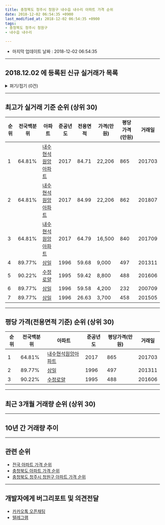 ```yaml
---
title: 충청북도 청주시 청원구 내수읍 내수리 아파트 가격 순위
date: 2018-12-02 06:54:35 +0900
last_modified_at: 2018-12-02 06:54:35 +0900
tags:
- 충청북도 청주시 청원구
- 내수읍 내수리

---
```


* 마지막 업데이트 날짜 : 2018-12-02 06:54:35

---

## 2018.12.02 에 등록된 신규 실거래가 목록

<details>
<summary>펴기/접기 (0건)</summary>
<div markdown="1">

|아파트|전국백분위|준공년도|전용면적|가격(만원)|평당가격(만원)|거래일|
|---|---|---|---|---|---|---|
|없음|||||||


</div>
</details>

---

## 최고가 실거래 기준 순위 (상위 30)


|순위|전국백분위|아파트|준공년도|전용면적|가격(만원)|평당가격(만원)|거래일|
|---|---|---|---|---|---|---|---|
|1|64.81%|[내수현석원앙아파트](https://search.naver.com/search.naver?query=%EC%B6%A9%EC%B2%AD%EB%B6%81%EB%8F%84+%EC%B2%AD%EC%A3%BC%EC%8B%9C+%EC%B2%AD%EC%9B%90%EA%B5%AC+%EB%82%B4%EC%88%98%EC%9D%8D+%EB%82%B4%EC%88%98%EB%A6%AC+%EB%82%B4%EC%88%98%ED%98%84%EC%84%9D%EC%9B%90%EC%95%99%EC%95%84%ED%8C%8C%ED%8A%B8)|2017|84.71|22,206|865|201703|
|2|64.81%|[내수현석원앙아파트](https://search.naver.com/search.naver?query=%EC%B6%A9%EC%B2%AD%EB%B6%81%EB%8F%84+%EC%B2%AD%EC%A3%BC%EC%8B%9C+%EC%B2%AD%EC%9B%90%EA%B5%AC+%EB%82%B4%EC%88%98%EC%9D%8D+%EB%82%B4%EC%88%98%EB%A6%AC+%EB%82%B4%EC%88%98%ED%98%84%EC%84%9D%EC%9B%90%EC%95%99%EC%95%84%ED%8C%8C%ED%8A%B8)|2017|84.99|22,206|862|201807|
|3|64.81%|[내수현석원앙아파트](https://search.naver.com/search.naver?query=%EC%B6%A9%EC%B2%AD%EB%B6%81%EB%8F%84+%EC%B2%AD%EC%A3%BC%EC%8B%9C+%EC%B2%AD%EC%9B%90%EA%B5%AC+%EB%82%B4%EC%88%98%EC%9D%8D+%EB%82%B4%EC%88%98%EB%A6%AC+%EB%82%B4%EC%88%98%ED%98%84%EC%84%9D%EC%9B%90%EC%95%99%EC%95%84%ED%8C%8C%ED%8A%B8)|2017|64.79|16,500|840|201709|
|4|89.77%|[삼일](https://search.naver.com/search.naver?query=%EC%B6%A9%EC%B2%AD%EB%B6%81%EB%8F%84+%EC%B2%AD%EC%A3%BC%EC%8B%9C+%EC%B2%AD%EC%9B%90%EA%B5%AC+%EB%82%B4%EC%88%98%EC%9D%8D+%EB%82%B4%EC%88%98%EB%A6%AC+%EC%82%BC%EC%9D%BC)|1996|59.68|9,000|497|201311|
|5|90.22%|[수정로얄](https://search.naver.com/search.naver?query=%EC%B6%A9%EC%B2%AD%EB%B6%81%EB%8F%84+%EC%B2%AD%EC%A3%BC%EC%8B%9C+%EC%B2%AD%EC%9B%90%EA%B5%AC+%EB%82%B4%EC%88%98%EC%9D%8D+%EB%82%B4%EC%88%98%EB%A6%AC+%EC%88%98%EC%A0%95%EB%A1%9C%EC%96%84)|1995|59.42|8,800|488|201606|
|6|89.77%|[삼일](https://search.naver.com/search.naver?query=%EC%B6%A9%EC%B2%AD%EB%B6%81%EB%8F%84+%EC%B2%AD%EC%A3%BC%EC%8B%9C+%EC%B2%AD%EC%9B%90%EA%B5%AC+%EB%82%B4%EC%88%98%EC%9D%8D+%EB%82%B4%EC%88%98%EB%A6%AC+%EC%82%BC%EC%9D%BC)|1996|59.58|4,200|232|200709|
|7|89.77%|[삼일](https://search.naver.com/search.naver?query=%EC%B6%A9%EC%B2%AD%EB%B6%81%EB%8F%84+%EC%B2%AD%EC%A3%BC%EC%8B%9C+%EC%B2%AD%EC%9B%90%EA%B5%AC+%EB%82%B4%EC%88%98%EC%9D%8D+%EB%82%B4%EC%88%98%EB%A6%AC+%EC%82%BC%EC%9D%BC)|1996|26.63|3,700|458|201505|


---

## 평당 가격(전용면적 기준) 순위 (상위 30)


|순위|전국백분위|아파트|준공년도|평당가격(만원)|거래일|
|---|---|---|---|---|---|
|1|64.81%|[내수현석원앙아파트](https://search.naver.com/search.naver?query=%EC%B6%A9%EC%B2%AD%EB%B6%81%EB%8F%84+%EC%B2%AD%EC%A3%BC%EC%8B%9C+%EC%B2%AD%EC%9B%90%EA%B5%AC+%EB%82%B4%EC%88%98%EC%9D%8D+%EB%82%B4%EC%88%98%EB%A6%AC+%EB%82%B4%EC%88%98%ED%98%84%EC%84%9D%EC%9B%90%EC%95%99%EC%95%84%ED%8C%8C%ED%8A%B8)|2017|865|201703|
|2|89.77%|[삼일](https://search.naver.com/search.naver?query=%EC%B6%A9%EC%B2%AD%EB%B6%81%EB%8F%84+%EC%B2%AD%EC%A3%BC%EC%8B%9C+%EC%B2%AD%EC%9B%90%EA%B5%AC+%EB%82%B4%EC%88%98%EC%9D%8D+%EB%82%B4%EC%88%98%EB%A6%AC+%EC%82%BC%EC%9D%BC)|1996|497|201311|
|3|90.22%|[수정로얄](https://search.naver.com/search.naver?query=%EC%B6%A9%EC%B2%AD%EB%B6%81%EB%8F%84+%EC%B2%AD%EC%A3%BC%EC%8B%9C+%EC%B2%AD%EC%9B%90%EA%B5%AC+%EB%82%B4%EC%88%98%EC%9D%8D+%EB%82%B4%EC%88%98%EB%A6%AC+%EC%88%98%EC%A0%95%EB%A1%9C%EC%96%84)|1995|488|201606|


---

## 최근 3개월 거래량 순위 (상위 30)


<div style="width:100%;">
    <canvas id="deal_count_ranking" height="250"></canvas>
</div>


<script>
new Chart(document.getElementById("deal_count_ranking"), {
    type: 'horizontalBar',
    data: {
        labels: ['삼일', '수정로얄'],
        datasets: [{
            label: '실거래 수',
            data: [7, 2],
            borderColor: "rgba(255, 0, 128, 1)",
            backgroundColor: "rgba(255, 0, 128, 0.5)",
            fill: false,
        }]
    },
    options: {
        responsive: true,
        title: {
            display: true,
            text: '최근 3개월 거래량 순위'
        },
        tooltips: {
            mode: 'index',
            intersect: false,
            callbacks: {
                title: function(tooltipItems, data) {
                    return "실거래 수:";
                },
                label: function(tooltipItem, data) {
                    return data.labels[tooltipItem.index] + ": " + tooltipItem.xLabel;
                }
            }
        },
        hover: {
            mode: 'nearest',
            intersect: true
        },
        scales: {
            xAxes: [{
                display: true,
                scaleLabel: {
                    display: true,
                    labelString: '실거래 수'
                },
                ticks: {
                    suggestedMin: 0,
                }
            }],
            yAxes: [{
                display: true,
                ticks: {
                    autoSkip: false,
                    callback: function(value, index, values) {
                        if (value.length > 15)
                            return value.substr(0, 13) + "...";
                        else
                            return value;
                    }
                },
                scaleLabel: {
                    display: false,
                }
            }]
        }
    }
});

</script>


---

## 10년 간 거래량 추이


<div style="width:100%;">
    <canvas id="deal_progress" height="250"></canvas>
</div>

<script>
new Chart(document.getElementById("deal_progress"), {
    type: 'line',
    data: {
        labels: ['200812','200901','200902','200903','200904','200905','200906','200907','200908','200909','200910','200911','200912','201001','201002','201003','201004','201005','201006','201007','201008','201009','201010','201011','201012','201101','201102','201103','201104','201105','201106','201107','201108','201109','201110','201111','201112','201201','201202','201203','201204','201205','201206','201207','201208','201209','201210','201211','201212','201301','201302','201303','201304','201305','201306','201307','201308','201309','201310','201311','201312','201401','201402','201403','201404','201405','201406','201407','201408','201409','201410','201411','201412','201501','201502','201503','201504','201505','201506','201507','201508','201509','201510','201511','201512','201601','201602','201603','201604','201605','201606','201607','201608','201609','201610','201611','201612','201701','201702','201703','201704','201705','201706','201707','201708','201709','201710','201711','201712','201801','201802','201803','201804','201805','201806','201807','201808','201809','201810','201811','201812'],
        datasets: [{
            label: '실거래 수',
            pointRadius: 1,
            data: [3, 2, 7, 13, 8, 7, 1, 7, 8, 8, 5, 7, 4, 4, 11, 6, 4, 7, 4, 8, 7, 7, 15, 7, 7, 4, 8, 10, 5, 8, 6, 9, 7, 10, 7, 9, 4, 9, 12, 10, 5, 7, 6, 4, 6, 3, 6, 7, 3, 0, 4, 5, 7, 19, 3, 8, 6, 6, 9, 8, 8, 10, 10, 8, 5, 3, 7, 8, 6, 5, 11, 4, 4, 8, 5, 10, 5, 6, 7, 8, 5, 3, 3, 5, 4, 3, 2, 6, 4, 3, 7, 4, 8, 10, 2, 3, 3, 2, 23, 18, 4, 4, 12, 5, 4, 8, 2, 4, 6, 2, 0, 7, 5, 4, 10, 5, 2, 7, 4, 5, 0],
            borderColor: "rgba(255, 201, 14, 1)",
            backgroundColor: "rgba(255, 201, 14, 0.5)",
            fill: true,
        }]
    },
    options: {
        responsive: true,
        title: {
            display: true,
            text: '10년간 거래량 추이'
        },
        tooltips: {
            mode: 'index',
            intersect: false,
        },
        hover: {
            mode: 'nearest',
            intersect: true
        },
        scales: {
            xAxes: [{
                display: true,
                scaleLabel: {
                    display: true,
                    labelString: '년/월'
                }
            }],
            yAxes: [{
                display: true,
                ticks: {
                    suggestedMin: 0,
                },
                scaleLabel: {
                    display: true,
                    labelString: '실거래 수'
                }
            }]
        }
    }
});

</script>


---

## 관련 순위

- [전국 아파트 가격 순위](https://inasie.github.io/apt-ranking/전국)
- [충청북도 아파트 가격 순위](https://inasie.github.io/apt-ranking/충청북도)
- [충청북도 청주시 청원구 아파트 가격 순위](https://inasie.github.io/apt-ranking/충청북도-청주시-청원구)


---

## 개발자에게 버그리포트 및 의견전달

- [카카오톡 오픈채팅](https://open.kakao.com/o/gLJUAP4)
- [텔레그램](https://t.me/inasie)

